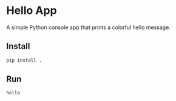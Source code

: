 # Hello App

A simple Python console app that prints a colorful hello message.

## Install

```bash
pip install .
```

## Run

```bash
hello
```

